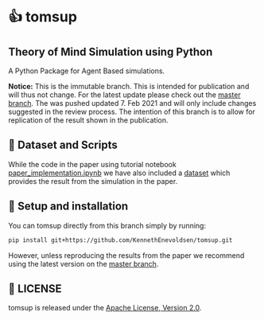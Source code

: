 # 👍 tomsup

## Theory of Mind Simulation using Python
A Python Package for Agent Based simulations.

**Notice:** This is the immutable branch. This is intended for publication and will thus not change. For the latest update please check out the [master branch](https://github.com/KennethEnevoldsen/tomsup). The was pushed updated 7. Feb 2021 and will only include changes suggested in the review process. The intention of this branch is to allow for replication of the result shown in the publication.

## 💾 Dataset and Scripts
While the code in the paper using tutorial notebook [paper_implementation.ipynb](https://github.com/KennethEnevoldsen/tomsup/blob/Immutable_Publication_Branch/tutorials/paper_implementation.ipynb) we have also included a [dataset](https://github.com/KennethEnevoldsen/tomsup/blob/master/tutorials/paper.ndjson) which provides the result from the simulation in the paper.

## 🔧 Setup and installation
You can tomsup directly from this branch simply by running:
```bash
pip install git+https://github.com/KennethEnevoldsen/tomsup.git
```

However, unless reproducing the results from the paper we recommend using the latest version on the [master branch](https://github.com/KennethEnevoldsen/tomsup).


## 🔖 LICENSE
tomsup is released under the [Apache License, Version 2.0](http://www.apache.org/licenses/LICENSE-2.0).

